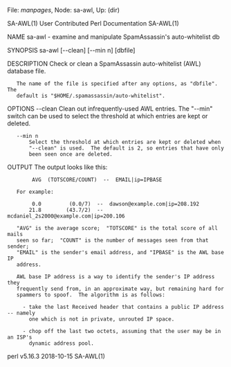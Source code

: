 File: *manpages*,  Node: sa-awl,  Up: (dir)

SA-AWL(1)             User Contributed Perl Documentation            SA-AWL(1)



NAME
       sa-awl - examine and manipulate SpamAssassin's auto-whitelist db

SYNOPSIS
       sa-awl [--clean] [--min n] [dbfile]

DESCRIPTION
       Check or clean a SpamAssassin auto-whitelist (AWL) database file.

       The name of the file is specified after any options, as "dbfile".  The
       default is "$HOME/.spamassassin/auto-whitelist".

OPTIONS
       --clean
           Clean out infrequently-used AWL entries.  The "--min" switch can be
           used to select the threshold at which entries are kept or deleted.

       --min n
           Select the threshold at which entries are kept or deleted when
           "--clean" is used.  The default is 2, so entries that have only
           been seen once are deleted.

OUTPUT
       The output looks like this:

            AVG  (TOTSCORE/COUNT)  --  EMAIL|ip=IPBASE

       For example:

            0.0         (0.0/7)  --  dawson@example.com|ip=208.192
           21.8        (43.7/2)  --  mcdaniel_2s2000@example.com|ip=200.106

       "AVG" is the average score;  "TOTSCORE" is the total score of all mails
       seen so far;  "COUNT" is the number of messages seen from that sender;
       "EMAIL" is the sender's email address, and "IPBASE" is the AWL base IP
       address.

       AWL base IP address is a way to identify the sender's IP address they
       frequently send from, in an approximate way, but remaining hard for
       spammers to spoof.  The algorithm is as follows:

         - take the last Received header that contains a public IP address -- namely
           one which is not in private, unrouted IP space.

         - chop off the last two octets, assuming that the user may be in an ISP's
           dynamic address pool.



perl v5.16.3                      2018-10-15                         SA-AWL(1)
